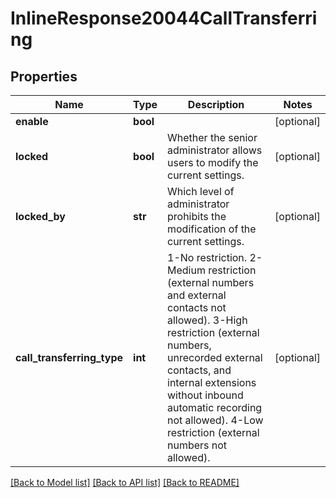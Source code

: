 # InlineResponse20044CallTransferring

## Properties
Name | Type | Description | Notes
------------ | ------------- | ------------- | -------------
**enable** | **bool** |  | [optional] 
**locked** | **bool** | Whether the senior administrator allows users to modify the current settings. | [optional] 
**locked_by** | **str** | Which level of administrator prohibits the modification of the current settings. | [optional] 
**call_transferring_type** | **int** | 1-No restriction. 2-Medium restriction (external numbers and external contacts not allowed). 3-High restriction (external numbers, unrecorded external contacts, and internal extensions without inbound automatic recording not allowed). 4-Low restriction (external numbers not allowed). | [optional] 

[[Back to Model list]](../README.md#documentation-for-models) [[Back to API list]](../README.md#documentation-for-api-endpoints) [[Back to README]](../README.md)

